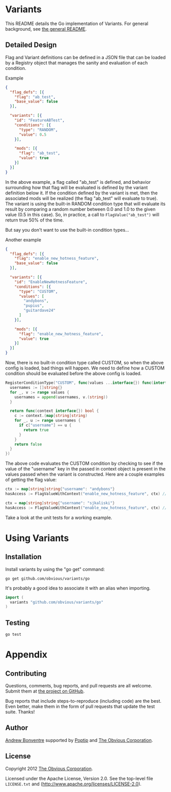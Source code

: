 # Variants

This README details the Go implementation of Variants. For general background, see [the general README](https://github.com/Obvious/variants/).

## Detailed Design

Flag and Variant definitions can be defined in a JSON file that can be loaded by a Registry object that manages the sanity and evaluation of each condition.

Example
```json
{
  "flag_defs": [{
    "flag": "ab_test",
    "base_value": false
  }],

  "variants": [{
    "id": "FeatureABTest",
    "conditions": [{
      "type": "RANDOM",
      "value": 0.5
    }],

    "mods": [{
      "flag": "ab_test",
      "value": true
    }]
  }]
}
```

In the above example, a flag called "ab_test" is defined, and behavior surrounding how that flag will be evaluated is defined by the variant definition below it. If the condition defined by the variant is met, then the associated mods will be realized (the flag "ab_test" will evaluate to true). The variant is using the built-in RANDOM condition type that will evaluate its result by comparing a random number between 0.0 and 1.0 to the given value (0.5 in this case). So, in practice, a call to `FlagValue("ab_test")` will return true 50% of the time.

But say you don't want to use the built-in condition types...

Another example
```json
{
  "flag_defs": [{
    "flag": "enable_new_hotness_feature",
    "base_value": false
  }],

  "variants": [{
    "id": "EnableNewHotnessFeature",
    "conditions": [{
      "type": "CUSTOM",
      "values": [
        "andybons",
        "pupius",
        "guitardave24"
      ]
    }],

    "mods": [{
      "flag": "enable_new_hotness_feature",
      "value": true
    }]
  }]
}
```

Now, there is no built-in condition type called CUSTOM, so when the above config is loaded, bad things will happen. We need to define how a CUSTOM condition should be evaluated before the above config is loaded.

```go
RegisterConditionType("CUSTOM", func(values ...interface{}) func(interface{}) bool {
  usernames := []string{}
  for _, v := range values {
    usernames = append(usernames, v.(string))
  }

  return func(context interface{}) bool {
    c := context.(map[string]string)
    for _, u := range usernames {
      if c["username"] == u {
        return true
      }
    }
    return false
  }
})
```

The above code evaluates the CUSTOM condition by checking to see if the value of the "username" key in the passed in context object is present in the values passed when the variant is constructed. Here are a couple examples of getting the flag value:

```go
ctx := map[string]string{"username": "andybons"}
hasAccess := FlagValueWithContext("enable_new_hotness_feature", ctx) // true

ctx = map[string]string{"username": "sjkaliski"}
hasAccess := FlagValueWithContext("enable_new_hotness_feature", ctx) // false
```

Take a look at the unit tests for a working example.

# Using Variants

## Installation

Install variants by using the "go get" command:

```shell
go get github.com/obvious/variants/go
```

It's probably a good idea to associate it with an alias when importing.

```go
import (
  variants "github.com/obvious/variants/go"
)
```

## Testing

```shell
go test
```

# Appendix

## Contributing

Questions, comments, bug reports, and pull requests are all welcome.
Submit them at [the project on GitHub](https://github.com/Obvious/variants/).

Bug reports that include steps-to-reproduce (including code) are the
best. Even better, make them in the form of pull requests that update
the test suite. Thanks!


## Author

[Andrew Bonventre](https://github.com/andybons)
supported by [Poptip](http://poptip.com) and [The Obvious Corporation](http://obvious.com/).


## License

Copyright 2012 [The Obvious Corporation](http://obvious.com/).

Licensed under the Apache License, Version 2.0.
See the top-level file `LICENSE.txt` and
(http://www.apache.org/licenses/LICENSE-2.0).
